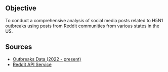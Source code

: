 ## Objective
To conduct a comprehensive analysis of social media posts related to H5N1 outbreaks using posts from Reddit communities from various states in the US.

## Sources

- [Outbreaks Data (2022 - present)](https://www.aphis.usda.gov/livestock-poultry-disease/avian/avian-influenza/hpai-detections/commercial-backyard-flocks)
- [Reddit API Service](https://pullpush.io/)
